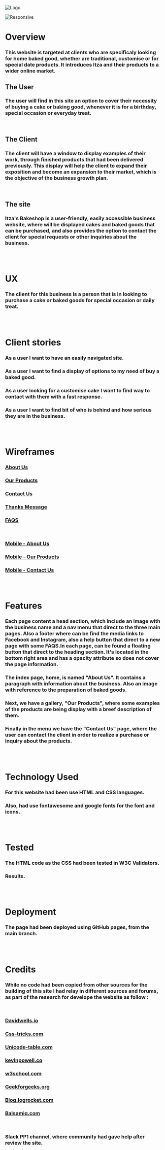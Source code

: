 ![Logo](assets/images/logo.png) 


![Responsive](assets/images/responsive.jpg) 

# Overview

### This website is targeted at clients who are specificaly looking for home baked good, whether are traditional, customise or for special date products. It introduces Itza and their products to a wider online market.   


## The User

### The user will find in this site an option to cover their necessity of buying a cake or baking good, whenever it is for a birthday, special occasion or everyday treat. 
<br>


## The Client

### The client will have a window to display examples of their work, through finished products that had been delivered previously. This display will help the client to expand their exposition and become an expansion to their market, which is the objective of the business growth plan.
<br>

## The site

### Itza's Bakeshop is a user-friendly, easily accessible business website, where will be displayed cakes and baked goods that can be purchased, and also provides the option to contact the client for special requests or other inquiries about the business.
<br>
<br>

# UX

### The client for this business is a person that is in looking to purchase a cake or baked goods for special occasion or daily treat.
<br>
<br>

# Client stories

###	As a user I want to have an easily navigated site.
###	As a user I want to find a display of options to my need of buy a baked good.
### As a user looking for a customise cake I want to find way to contact with them with a fast response.
###	As a user I want to find bit of who is behind and how serious they are in the business.

<br>
<br>

# Wireframes


### [About Us ](https://share.balsamiq.com/c/48xiNJfX2JnCPb9pPk8agW.png)   <br>
### [Our Products ](https://share.balsamiq.com/c/hc3Xs4sWEoVQbX43Z3E3VL.png) <br>
### [Contact Us ](https://share.balsamiq.com/c/dcAAsdjFujED9rdicLcejd.png) <br>
### [Thanks Message ](https://share.balsamiq.com/c/uMahGNJzkDLHNEUekbUZEv.png) <br>
### [FAQS ](https://share.balsamiq.com/c/t3YAHigRozwTJsyM1ZfA3v.png) <br>

<br>

### [Mobile - About Us](https://share.balsamiq.com/c/3xqm8vRNDJLuqohht7jW8X.png) <br>
### [Mobile - Our Products](https://share.balsamiq.com/c/oycudDAbhJq9JBRktCDjEk.png) <br>
### [Mobile - Contact Us](https://share.balsamiq.com/c/gTeLbZQaUnR6VAaVCuhBVp.png) <br>

<br>
<br>

# Features

### Each page content a head section, which include an image with the business name and a nav menu that direct to the three main pages. Also a footer where can be find the media links to Facebook and Instagram, also a help button that direct to a new page with some FAQS.In each page, can be found a floating button that direct to the heading section. It's located in the bottom right area and has a opacity attribute so does not cover the page information.<br>
### The index page, home, is named "About Us".  It contains a paragraph with information about the business. Also an image with reference to the preparation of baked goods.<br>
### Next, we have a gallery, "Our Products", where some examples of the products are being display with a breef description of them. <br>
### Finally in the menu we have the "Contact Us" page, where the user can contact the client in order to realize a purchase or inquiry about the products. <br>
<br>
<br>

# Technology Used

### For this website had been use HTML and CSS languages.
### Also, had use fontawesome and google fonts for the font and icons.
<br>
<br>

# Tested

### The HTML code as the CSS had been tested in W3C Validators.

### Results.
<br>
<br>

# Deployment

### The page had been deployed using GitHub pages, from the main branch. <br>
<br>
<br>

# Credits

### While no code had been copied from other sources for the building of this site I had relay in different sources and forums, as part of the research for develope the website as follow :<br>
<br> 

### [Davidwells.io](https://davidwells.io/) <br>
### [Css-tricks.com](https://css-tricks.com/) <br>
### [Unicode-table.com](https://unicode-table.com/en/) <br>
### [kevinpowell.co](https://www.kevinpowell.co/) <br>
### [w3school.com](https://www.w3schools.com/) <br>
### [Geekforgeeks.org](https://www.geeksforgeeks.org/) <br>
### [Blog.logrocket.com](https://blog.logrocket.com/) <br>
### [Balsamiq.com](https://balsamiq.com/) <br>
<br>

### Slack PP1 channel, where community had gave help after review the site.


<br>
<br>



